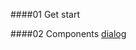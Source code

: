 ####01 Get start

####02 Components
[dialog](https://luoqaxa.github.io/vue-demo/02Components/dialog-slot01.html)